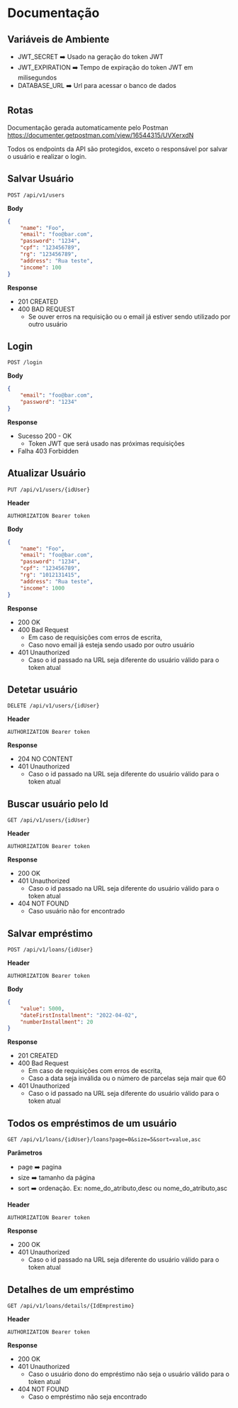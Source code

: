 # Documentação

## Variáveis de Ambiente

* JWT_SECRET :arrow_right: Usado na geração do token JWT
* JWT_EXPIRATION :arrow_right: Tempo de expiração do token JWT em milisegundos
* DATABASE_URL :arrow_right: Url para acessar o banco de dados

## Rotas

Documentação gerada automaticamente pelo Postman https://documenter.getpostman.com/view/16544315/UVXerxdN

Todos os endpoints da API são protegidos, exceto o responsável por salvar o usuário e realizar o login.

## Salvar Usuário

```
POST /api/v1/users
```

**Body**

```json
{
    "name": "Foo",
    "email": "foo@bar.com",
    "password": "1234",
    "cpf": "123456789",
    "rg": "123456789",
    "address": "Rua teste",
    "income": 100
}
```

**Response**

* 201 CREATED
* 400 BAD REQUEST 
  * Se ouver erros na requisição ou o email já estiver sendo utilizado por outro usuário

## Login

```
POST /login
```

**Body**

```json
{
    "email": "foo@bar.com",
    "password": "1234"
}
```

**Response**

* Sucesso 200 - OK
  * Token JWT que será usado nas próximas requisições
* Falha 403 Forbidden

## Atualizar Usuário

```
PUT /api/v1/users/{idUser}
```

**Header**

```
AUTHORIZATION Bearer token
```

**Body**

```json
{
    "name": "Foo",
    "email": "foo@bar.com",
    "password": "1234",
    "cpf": "123456789",
    "rg": "1012131415",
    "address": "Rua teste",
    "income": 1000
}
```

**Response**

* 200 OK
* 400 Bad Request
  * Em caso de requisições com erros de escrita,
  * Caso novo email já esteja sendo usado por outro usuário
* 401 Unauthorized 
  * Caso o id passado na URL seja diferente do usuário válido para o token atual

## Detetar usuário

```
DELETE /api/v1/users/{idUser}
```

**Header**

```
AUTHORIZATION Bearer token
```

**Response**

* 204 NO CONTENT
* 401 Unauthorized 
  * Caso o id passado na URL seja diferente do usuário válido para o token atual

## Buscar usuário pelo Id

```
GET /api/v1/users/{idUser}
```

**Header**

```
AUTHORIZATION Bearer token
```

**Response**

* 200 OK
* 401 Unauthorized 
  * Caso o id passado na URL seja diferente do usuário válido para o token atual
* 404 NOT FOUND
  * Caso usuário não for encontrado

## Salvar empréstimo

```
POST /api/v1/loans/{idUser}
```

 **Header**

```
AUTHORIZATION Bearer token
```

**Body**

```json
{
    "value": 5000,
    "dateFirstInstallment": "2022-04-02",
    "numberInstallment": 20
}
```

**Response**

* 201 CREATED
* 400 Bad Request
  * Em caso de requisições com erros de escrita,
  * Caso a data seja inválida ou o número de parcelas seja mair que 60
* 401 Unauthorized 
  * Caso o id passado na URL seja diferente do usuário válido para o token atual

## Todos os empréstimos de um usuário

```:arrow_right:
GET /api/v1/loans/{idUser}/loans?page=0&size=5&sort=value,asc
```

**Parâmetros**

* page :arrow_right: pagina 
* size :arrow_right: tamanho da página
* sort :arrow_right: ordenação. Ex: nome_do_atributo,desc ou nome_do_atributo,asc

**Header**

```
AUTHORIZATION Bearer token
```

**Response**

* 200 OK
* 401 Unauthorized 
  * Caso o id passado na URL seja diferente do usuário válido para o token atual

## Detalhes de um empréstimo 

```
GET /api/v1/loans/details/{IdEmprestimo}
```

**Header**

```
AUTHORIZATION Bearer token
```

**Response**

* 200 OK
* 401 Unauthorized 
  * Caso o usuário dono do empréstimo não seja o usuário válido para o token atual
* 404 NOT FOUND
  * Caso o empréstimo não seja encontrado
